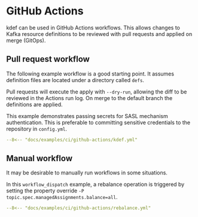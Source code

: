 # GitHub Actions

kdef can be used in GitHub Actions workflows.
This allows changes to Kafka resource definitions to be reviewed with pull requests and applied on merge (GitOps).

## Pull request workflow

The following example workflow is a good starting point.
It assumes definition files are located under a directory called `defs`.

Pull requests will execute the apply with `--dry-run`, allowing the diff to be reviewed in the Actions run log.
On merge to the default branch the definitions are applied.

This example demonstrates passing secrets for SASL mechanism authentication.
This is preferable to committing sensitive credentials to the repository in `config.yml`.

```yaml
--8<-- "docs/examples/ci/github-actions/kdef.yml"
```

## Manual workflow

It may be desirable to manually run workflows in some situations.

In this `workflow_dispatch` example, a rebalance operation is triggered by setting the property override `-P topic.spec.managedAssignments.balance=all`.

```yaml
--8<-- "docs/examples/ci/github-actions/rebalance.yml"
```

